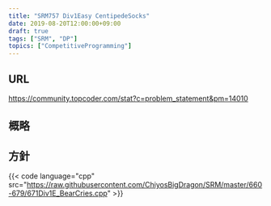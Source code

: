 ```yaml
---
title: "SRM757 Div1Easy CentipedeSocks"
date: 2019-08-20T12:00:00+09:00
draft: true
tags: ["SRM", "DP"]
topics: ["CompetitiveProgramming"]
---
```


## URL
https://community.topcoder.com/stat?c=problem_statement&pm=14010

## 概略

## 方針

{{< code language="cpp" src="https://raw.githubusercontent.com/ChiyosBigDragon/SRM/master/660-679/671Div1E_BearCries.cpp" >}}
